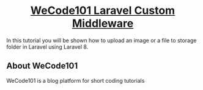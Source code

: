 <h1 align="center"><a href="" target="_blank">WeCode101 Laravel Custom Middleware </a></h1>

In this tutorial you will be shown how to upload an image or a file to storage folder in Laravel using Laravel 8.

## About WeCode101

WeCode101 is a blog platform for short coding tutorials
